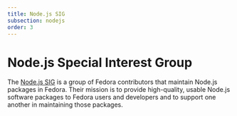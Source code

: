 ```yaml
---
title: Node.js SIG
subsection: nodejs
order: 3
---
```


# Node.js Special Interest Group

The [Node.js SIG](https://fedoraproject.org/wiki/SIGs/Node.js) is a group of Fedora contributors that maintain Node.js packages in Fedora. Their mission is to provide high-quality, usable Node.js software packages to Fedora users and developers and to support one another in maintaining those packages.
